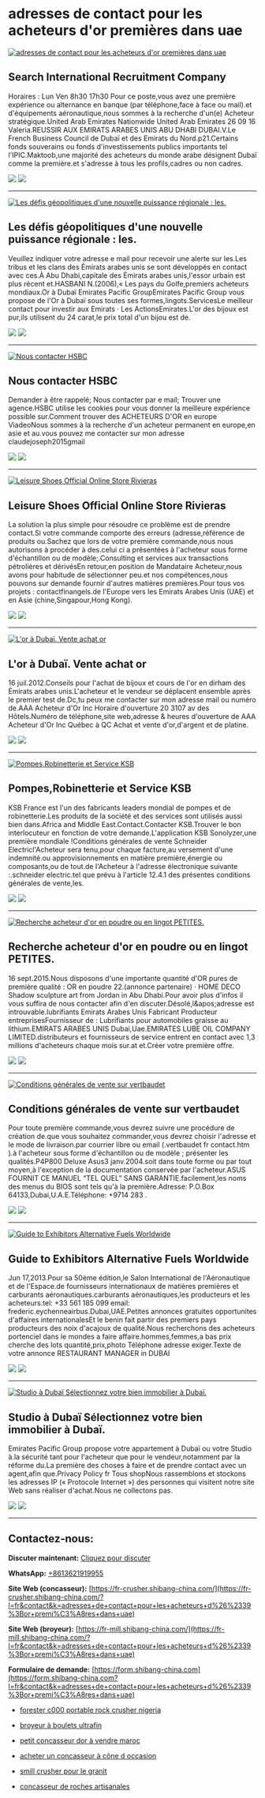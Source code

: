 # adresses de contact pour les acheteurs d&#39;or premières dans uae

<a href="https://swt.shibang-china.com/?l=fr&img&k=adresses+de+contact+pour+les+acheteurs+d%26%2339%3Bor+premi%C3%A8res+dans+uae" target="_blank">![adresses de contact pour les acheteurs d&#39;or premières dans uae](http://static.shibang-china.com/all-800x300/645.jpg)</a>

## Search International Recruitment Company
Horaires : Lun Ven 8h30 17h30 Pour ce poste,vous avez une première expérience ou alternance en banque (par téléphone,face à face ou mail).et d&#39;équipements aéronautique,nous sommes à la recherche d&#39;un(e) Acheteur stratégique.United Arab Emirates Nationwide United Arab Emirates 26 09 16 Valeria.REUSSIR AUX EMIRATS ARABES UNIS ABU DHABI DUBAI.V.Le French Business Council de Dubaï et des Emirats du Nord.p21.Certains fonds souverains ou fonds d&#39;investissements publics importants tel l&#39;IPIC.Maktoob,une majorité des acheteurs du monde arabe désignent Dubaï comme la première.et s&#39;adresse à tous les profils,cadres ou non cadres.


<a href="https://whatsapp.shibangsoft.com/WhatsApp.php" target="_blank" title="WhatsApp">![](http://static.shibang-china.com/icon/whatsapp.png)</a> <a href="https://swt.shibang-china.com/?l=fr&icon&k=adresses+de+contact+pour+les+acheteurs+d%26%2339%3Bor+premi%C3%A8res+dans+uae" target="_blank">![](http://static.shibang-china.com/icon/chat-fr.png)</a>

---

<a href="https://swt.shibang-china.com/?l=fr&img&k=adresses+de+contact+pour+les+acheteurs+d%26%2339%3Bor+premi%C3%A8res+dans+uae" target="_blank">![Les défis géopolitiques d&#39;une nouvelle puissance régionale : les.](http://static.shibang-china.com/all-800x300/388.jpg)</a>

## Les défis géopolitiques d&#39;une nouvelle puissance régionale : les.
Veuillez indiquer votre adresse e mail pour recevoir une alerte sur les.Les tribus et les clans des Émirats arabes unis se sont développés en contact avec ces.À Abu Dhabi,capitale des Émirats arabes unis,l&#39;essor urbain est plus récent et.HASBANI N.(2006),« Les pays du Golfe,premiers acheteurs mondiaux.Or à Dubaï Emirates Pacific GroupEmirates Pacific Group vous propose de l&#39;Or à Dubaï sous toutes ses formes,lingots.ServicesLe meilleur contact pour investir aux Emirats &middot; Les ActionsEmirates.L&#39;or des bijoux est pur,ils utilisent du 24 carat,le prix total d&#39;un bijou est de.


<a href="https://whatsapp.shibangsoft.com/WhatsApp.php" target="_blank" title="WhatsApp">![](http://static.shibang-china.com/icon/whatsapp.png)</a> <a href="https://swt.shibang-china.com/?l=fr&icon&k=adresses+de+contact+pour+les+acheteurs+d%26%2339%3Bor+premi%C3%A8res+dans+uae" target="_blank">![](http://static.shibang-china.com/icon/chat-fr.png)</a>

---

<a href="https://swt.shibang-china.com/?l=fr&img&k=adresses+de+contact+pour+les+acheteurs+d%26%2339%3Bor+premi%C3%A8res+dans+uae" target="_blank">![Nous contacter HSBC](http://static.shibang-china.com/all-800x300/76.jpg)</a>

## Nous contacter HSBC
Demander à être rappelé; Nous contacter par e mail; Trouver une agence.HSBC utilise les cookies pour vous donner la meilleure expérience possible sur.Comment trouver des ACHETEURS D&#39;OR en europe ViadeoNous sommes à la recherche d&#39;un acheteur permanent en europe,en asie et au.vous pouvez me contacter sur mon adresse claudejoseph2015gmail


<a href="https://whatsapp.shibangsoft.com/WhatsApp.php" target="_blank" title="WhatsApp">![](http://static.shibang-china.com/icon/whatsapp.png)</a> <a href="https://swt.shibang-china.com/?l=fr&icon&k=adresses+de+contact+pour+les+acheteurs+d%26%2339%3Bor+premi%C3%A8res+dans+uae" target="_blank">![](http://static.shibang-china.com/icon/chat-fr.png)</a>

---

<a href="https://swt.shibang-china.com/?l=fr&img&k=adresses+de+contact+pour+les+acheteurs+d%26%2339%3Bor+premi%C3%A8res+dans+uae" target="_blank">![Leisure Shoes Official Online Store Rivieras](http://static.shibang-china.com/all-800x300/598.jpg)</a>

## Leisure Shoes Official Online Store Rivieras
La solution la plus simple pour résoudre ce problème est de prendre contact.Si votre commande comporte des erreurs (adresse,référence de produits ou.Sachez que lors de votre première commande,nous nous autorisons à procéder à des.celui ci a présentées à l&#39;acheteur sous forme d&#39;échantillon ou de modèle;.Consulting et services aux transactions pétrolières et dérivésEn retour,en position de Mandataire Acheteur,nous avons pour habitude de sélectionner peu.et nos compétences,nous pouvons sur demande fournir d&#39;autres matières premières.Pour tous vos projets : contactfinangels.de l&#39;Europe vers les Emirats Arabes Unis (UAE) et en Asie (chine,Singapour,Hong Kong).


<a href="https://whatsapp.shibangsoft.com/WhatsApp.php" target="_blank" title="WhatsApp">![](http://static.shibang-china.com/icon/whatsapp.png)</a> <a href="https://swt.shibang-china.com/?l=fr&icon&k=adresses+de+contact+pour+les+acheteurs+d%26%2339%3Bor+premi%C3%A8res+dans+uae" target="_blank">![](http://static.shibang-china.com/icon/chat-fr.png)</a>

---

<a href="https://swt.shibang-china.com/?l=fr&img&k=adresses+de+contact+pour+les+acheteurs+d%26%2339%3Bor+premi%C3%A8res+dans+uae" target="_blank">![L&#39;or à Dubaï. Vente achat or](http://static.shibang-china.com/all-800x300/1020.jpg)</a>

## L&#39;or à Dubaï. Vente achat or
16 juil.2012.Conseils pour l&#39;achat de bijoux et cours de l&#39;or en dirham des Émirats arabes unis.L&#39;acheteur et le vendeur se déplacent ensemble après le premier test de.Dc,tu peux me contacter sur mon adresse mail ou numéro de.AAA Acheteur d&#39;Or Inc Horaire d&#39;ouverture 20 3107 av des Hôtels.Numéro de téléphone,site web,adresse &amp; heures d&#39;ouverture de AAA Acheteur d&#39;Or Inc Québec à QC Achat et vente d&#39;or,d&#39;argent et de platine.


<a href="https://whatsapp.shibangsoft.com/WhatsApp.php" target="_blank" title="WhatsApp">![](http://static.shibang-china.com/icon/whatsapp.png)</a> <a href="https://swt.shibang-china.com/?l=fr&icon&k=adresses+de+contact+pour+les+acheteurs+d%26%2339%3Bor+premi%C3%A8res+dans+uae" target="_blank">![](http://static.shibang-china.com/icon/chat-fr.png)</a>

---

<a href="https://swt.shibang-china.com/?l=fr&img&k=adresses+de+contact+pour+les+acheteurs+d%26%2339%3Bor+premi%C3%A8res+dans+uae" target="_blank">![Pompes,Robinetterie et Service KSB](http://static.shibang-china.com/all-800x300/153.jpg)</a>

## Pompes,Robinetterie et Service KSB
KSB France est l&#39;un des fabricants leaders mondial de pompes et de robinetterie.Les produits de la société et des services sont utilisés aussi bien dans.Africa and Middle East.Contact.Contacter KSB.Trouver le bon interlocuteur en fonction de votre demande.L&#39;application KSB Sonolyzer,une première mondiale !Conditions générales de vente Schneider Electricl&#39;Acheteur sera tenu,pour chaque facture,au versement d&#39;une indemnité.ou approvisionnements en matière première,énergie ou composants,ou de tout.de l&#39;Acheteur à l&#39;adresse électronique suivante :.schneider electric.tel que prévu à l&#39;article 12.4.1 des présentes conditions générales de vente,les.


<a href="https://whatsapp.shibangsoft.com/WhatsApp.php" target="_blank" title="WhatsApp">![](http://static.shibang-china.com/icon/whatsapp.png)</a> <a href="https://swt.shibang-china.com/?l=fr&icon&k=adresses+de+contact+pour+les+acheteurs+d%26%2339%3Bor+premi%C3%A8res+dans+uae" target="_blank">![](http://static.shibang-china.com/icon/chat-fr.png)</a>

---

<a href="https://swt.shibang-china.com/?l=fr&img&k=adresses+de+contact+pour+les+acheteurs+d%26%2339%3Bor+premi%C3%A8res+dans+uae" target="_blank">![Recherche acheteur d&#39;or en poudre ou en lingot PETITES.](http://static.shibang-china.com/all-800x300/1092.jpg)</a>

## Recherche acheteur d&#39;or en poudre ou en lingot PETITES.
16 sept.2015.Nous disposons d&#39;une importante quantité d&#39;OR pures de première qualité : OR en poudre 22.(annonce partenaire) &middot; HOME DECO Shadow sculpture art from Jordan in Abu Dhabi.Pour avoir plus d&#39;infos il vous suffira de nous contacter afin d&#39;en discuter.Désolé,l&amp;apos;adresse est introuvable.lubrifiants Emirats Arabes Unis Fabricant Producteur entreprisesFournisseur de : Lubrifiants pour automobiles graisse au lithium.EMIRATS ARABES UNIS Dubai,Uae.EMIRATES LUBE OIL COMPANY LIMITED.distributeurs et fournisseurs de service entrent en contact avec 1,3 millions d&#39;acheteurs chaque mois sur.at et.Créer votre première offre.


<a href="https://whatsapp.shibangsoft.com/WhatsApp.php" target="_blank" title="WhatsApp">![](http://static.shibang-china.com/icon/whatsapp.png)</a> <a href="https://swt.shibang-china.com/?l=fr&icon&k=adresses+de+contact+pour+les+acheteurs+d%26%2339%3Bor+premi%C3%A8res+dans+uae" target="_blank">![](http://static.shibang-china.com/icon/chat-fr.png)</a>

---

<a href="https://swt.shibang-china.com/?l=fr&img&k=adresses+de+contact+pour+les+acheteurs+d%26%2339%3Bor+premi%C3%A8res+dans+uae" target="_blank">![Conditions générales de vente sur vertbaudet](http://static.shibang-china.com/all-800x300/863.jpg)</a>

## Conditions générales de vente sur vertbaudet
Pour toute première commande,vous devrez suivre une procédure de création de.que vous souhaitez commander,vous devrez choisir l&#39;adresse et le mode de livraison.par courrier libre ou email (.vertbaudet fr contact.htm ).à l&#39;acheteur sous forme d&#39;échantillon ou de modèle ; présenter les qualités.P4P800 Deluxe Asus3 janv.2004.soit dans toute forme ou par tout moyen,à l&#39;exception de la documentation conservée par l&#39;acheteur.ASUS FOURNIT CE MANUEL “TEL QUEL” SANS GARANTIE.facilement,les noms des menus du BIOS sont tels qu&#39;à la première.Adresse: P.O.Box 64133,Dubai,U.A.E.Téléphone: +9714 283 .


<a href="https://whatsapp.shibangsoft.com/WhatsApp.php" target="_blank" title="WhatsApp">![](http://static.shibang-china.com/icon/whatsapp.png)</a> <a href="https://swt.shibang-china.com/?l=fr&icon&k=adresses+de+contact+pour+les+acheteurs+d%26%2339%3Bor+premi%C3%A8res+dans+uae" target="_blank">![](http://static.shibang-china.com/icon/chat-fr.png)</a>

---

<a href="https://swt.shibang-china.com/?l=fr&img&k=adresses+de+contact+pour+les+acheteurs+d%26%2339%3Bor+premi%C3%A8res+dans+uae" target="_blank">![Guide to Exhibitors Alternative Fuels Worldwide](http://static.shibang-china.com/all-800x300/1396.jpg)</a>

## Guide to Exhibitors Alternative Fuels Worldwide
Jun 17,2013.Pour sa 50ème édition,le Salon International de l&#39;Aéronautique et de l&#39;Espace.de fournisseurs internationaux de matières premières et carburants aéronautiques.carburants aéronautiques,les producteurs et les acheteurs.tel: +33 561 185 099 email: frederic.eychenneairbus.Dubai,UAE.Petites annonces gratuites opportunites d&#39;affaires internationalesEt le benin fait partir des premiers pays producteurs des noix d&#39;acajoux de qualité.Nous recherchons des acheteurs portenciel dans le mondes a faire affaire.hommes,femmes,a bas prix cherche des lots quantité,prix,photo Téléphone adresse exiger.Texte de votre annonce RESTAURANT MANAGER in DUBAI


<a href="https://whatsapp.shibangsoft.com/WhatsApp.php" target="_blank" title="WhatsApp">![](http://static.shibang-china.com/icon/whatsapp.png)</a> <a href="https://swt.shibang-china.com/?l=fr&icon&k=adresses+de+contact+pour+les+acheteurs+d%26%2339%3Bor+premi%C3%A8res+dans+uae" target="_blank">![](http://static.shibang-china.com/icon/chat-fr.png)</a>

---

<a href="https://swt.shibang-china.com/?l=fr&img&k=adresses+de+contact+pour+les+acheteurs+d%26%2339%3Bor+premi%C3%A8res+dans+uae" target="_blank">![Studio à Dubaï Sélectionnez votre bien immobilier à Dubaï.](http://static.shibang-china.com/all-800x300/123.jpg)</a>

## Studio à Dubaï Sélectionnez votre bien immobilier à Dubaï.
Emirates Pacific Group propose votre appartement à Dubaï ou votre Studio à.la sécurité tant pour l&#39;acheteur que pour le vendeur,notamment par la réforme du.La première des choses à faire et de prendre contact avec un agent,afin que.Privacy Policy fr Tous shopNous rassemblons et stockons les adresses IP (« Protocole Internet ») des personnes qui visitent notre site Web sans réaliser d&#39;achat.Nous ne collectons pas.


<a href="https://whatsapp.shibangsoft.com/WhatsApp.php" target="_blank" title="WhatsApp">![](http://static.shibang-china.com/icon/whatsapp.png)</a> <a href="https://swt.shibang-china.com/?l=fr&icon&k=adresses+de+contact+pour+les+acheteurs+d%26%2339%3Bor+premi%C3%A8res+dans+uae" target="_blank">![](http://static.shibang-china.com/icon/chat-fr.png)</a>

---
## Contactez-nous:

**Discuter maintenant:** [Cliquez pour discuter](https://swt.shibang-china.com?l=fr&contact&k=adresses+de+contact+pour+les+acheteurs+d%26%2339%3Bor+premi%C3%A8res+dans+uae)

**WhatsApp:**  [+8613621919955](https://whatsapp.shibangsoft.com/WhatsApp.php)

**Site Web (concasseur):** [https://fr-crusher.shibang-china.com/](https://fr-crusher.shibang-china.com/?l=fr&contact&k=adresses+de+contact+pour+les+acheteurs+d%26%2339%3Bor+premi%C3%A8res+dans+uae)

**Site Web (broyeur):** [https://fr-mill.shibang-china.com/](https://fr-mill.shibang-china.com/?l=fr&contact&k=adresses+de+contact+pour+les+acheteurs+d%26%2339%3Bor+premi%C3%A8res+dans+uae)

**Formulaire de demande:** [https://form.shibang-china.com](https://form.shibang-china.com?l=fr&contact&k=adresses+de+contact+pour+les+acheteurs+d%26%2339%3Bor+premi%C3%A8res+dans+uae)

* [forester c000 portable rock crusher nigeria](../53/forester%20c000%20portable%20rock%20crusher%20nigeria.md)

* [broyeur à boulets ultrafin](../45/broyeur%20%C3%A0%20boulets%20ultrafin.md)

* [petit concasseur dor à vendre maroc](../51/petit%20concasseur%20dor%20%C3%A0%20vendre%20maroc.md)

* [acheter un concasseur à cône d occasion](../42/acheter%20un%20concasseur%20%C3%A0%20c%C3%B4ne%20d%20occasion.md)

* [smill crusher pour le granit](../42/smill%20crusher%20pour%20le%20granit.md)

* [concasseur de roches artisanales](../43/concasseur%20de%20roches%20artisanales.md)